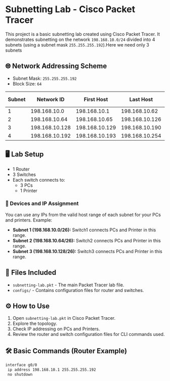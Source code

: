 # Subnetting Lab - Cisco Packet Tracer

This project is a basic subnetting lab created using Cisco Packet Tracer. It demonstrates subnetting on the network `198.168.10.0/24` divided into 4 subnets (using a subnet mask `255.255.255.192`).Here we need only 3 subnets

## 🌐 Network Addressing Scheme
- Subnet Mask: `255.255.255.192`
- Block Size: `64`

| Subnet | Network ID      | First Host       | Last Host        | Broadcast Address |
|--------|-----------------|------------------|------------------|-------------------|
| 1      | 198.168.10.0    | 198.168.10.1     | 198.168.10.62    | 198.168.10.63     |
| 2      | 198.168.10.64   | 198.168.10.65    | 198.168.10.126   | 198.168.10.127    |
| 3      | 198.168.10.128  | 198.168.10.129   | 198.168.10.190   | 198.168.10.191    |
| 4      | 198.168.10.192  | 198.168.10.193   | 198.168.10.254   | 198.168.10.255    |

## 🖥️ Lab Setup

- 1 Router
- 3 Switches
- Each switch connects to:
  - 3 PCs
  - 1 Printer

### 🔌 Devices and IP Assignment
You can use any IPs from the valid host range of each subnet for your PCs and printers. Example:
- **Subnet 1 (198.168.10.0/26):** Switch1 connects PCs and Printer in this range.
- **Subnet 2 (198.168.10.64/26):** Switch2 connects PCs and Printer in this range.
- **Subnet 3 (198.168.10.128/26):** Switch3 connects PCs and Printer in this range.

## 📁 Files Included
- `subnetting-lab.pkt` - The main Packet Tracer lab file.
- `configs/` - Contains configuration files for router and switches.

## ⚙️ How to Use
1. Open `subnetting-lab.pkt` in Cisco Packet Tracer.
2. Explore the topology.
3. Check IP addressing on PCs and Printers.
4. Review the router and switch configuration files for CLI commands used.

## 🛠️ Basic Commands (Router Example)

```bash
interface g0/0
 ip address 198.168.10.1 255.255.255.192
 no shutdown
